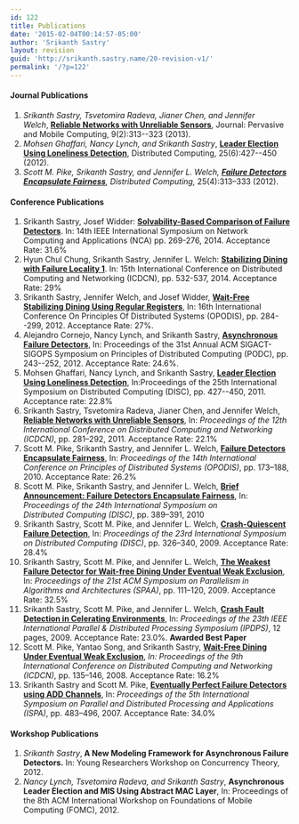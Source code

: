 ```yaml
---
id: 122
title: Publications
date: '2015-02-04T00:14:57-05:00'
author: 'Srikanth Sastry'
layout: revision
guid: 'http://srikanth.sastry.name/20-revision-v1/'
permalink: '/?p=122'
---
```


<h4>Journal Publications</h4>
<ol>
	<li><em>Srikanth Sastry, Tsvetomira Radeva, Jianer Chen, and Jennifer Welch</em>, <a href="/documents/research/journal/wsnConnectivity.pdf"><strong>Reliable Networks with Unreliable Sensors</strong></a>, Journal: Pervasive and Mobile Computing, 9(2):313--323 (2013).</li>
	<li><em>Mohsen Ghaffari, Nancy Lynch, and Srikanth Sastry</em>, <a href="http://hdl.handle.net/1721.1/66224"><strong>Leader Election Using Loneliness Detection</strong></a>, Distributed Computing, 25(6):427--450 (2012).</li>
	<li><em id="__mceDel">Scott M. Pike, Srikanth Sastry, and Jennifer L. Welch, <a title="Failure Detectors Encapsulate Fairness" href="documents/research/journal/FD_encapsulate_fairness_preprint.pdf"><strong>Failure Detectors Encapsulate Fairness</strong></a>, Distributed Computing,</em> 25(4):313–333 (2012).</li>
</ol>
<h4>Conference Publications</h4>
<ol style="list-style-type: decimal;">
	<li>Srikanth Sastry, Josef Widder: <strong><a href="http://arxiv.org/abs/1407.3286" target="_blank">Solvability-Based Comparison of Failure Detectors</a></strong>. In: 14th IEEE International Symposium on Network Computing and Applications (NCA) pp. 269-276, 2014. Acceptance Rate: 31.6%</li>
	<li>Hyun Chul Chung, Srikanth Sastry, Jennifer L. Welch: <a href="document/research/icdcn2014_fl1ssdining.pdf" target="_blank"><strong>Stabilizing Dining with Failure Locality 1</strong></a>. In: 15th International Conference on Distributed Computing and Networking (ICDCN), pp. 532-537, 2014. Acceptance Rate: 29%</li>
	<li>Srikanth Sastry, Jennifer Welch, and Josef Widder, <a href="/documents/research/opodis2012.pdf"><strong>Wait-Free Stabilizing Dining Using Regular Registers</strong></a>, In: 16th International Conference On Principles Of Distributed Systems (OPODIS), pp. 284--299, 2012. Acceptance Rate: 27%.</li>
	<li>Alejandro Cornejo, Nancy Lynch, and Srikanth Sastry, <a href="documents/research/AFD-podc2012.pdf"><strong>Asynchronous Failure Detectors</strong></a>, In: Proceedings of the 31st Annual ACM SIGACT-SIGOPS Symposium on Principles of Distributed Computing (PODC), pp. 243--252, 2012. Acceptance Rate: 24.6%.</li>
	<li>Mohsen Ghaffari, Nancy Lynch, and Srikanth Sastry, <a href="http://hdl.handle.net/1721.1/66224"><strong>Leader Election Using Loneliness Detection</strong></a>, In:Proceedings of the 25th International Symposium on Distributed Computing (DISC), pp. 427--450, 2011. Acceptance rate: 22.8%</li>
	<li>Srikanth Sastry, Tsvetomira Radeva, Jianer Chen, and Jennifer Welch,<a href="documents/research/icdcn2011.pdf"> <strong>Reliable Networks with Unreliable Sensors</strong></a>, In: <em>Proceedings of the 12th International Conference on Distributed Computing and Networking (ICDCN)</em>, pp. 281–292, 2011. Acceptance Rate: 22.1%</li>
	<li>Scott M. Pike, Srikanth Sastry, and Jennifer L. Welch, <a href="documents/research/opodis2010.pdf"><strong>Failure Detectors Encapsulate Fairness</strong></a>, In: <em>Proceedings of the 14th International Conference on Principles of Distributed Systems (OPODIS)</em>, pp. 173–188, 2010. Acceptance Rate: 26.2%</li>
	<li>Scott M. Pike, Srikanth Sastry, and Jennifer L. Welch, <a href="documents/research/FD_fairness_ba.pdf"><strong>Brief Announcement: Failure Detectors Encapsulate Fairness</strong></a>, In: <em>Proceedings of the 24th International Symposium on Distributed Computing (DISC)</em>, pp. 389–391, 2010</li>
	<li>Srikanth Sastry, Scott M. Pike, and Jennifer L. Welch, <a href="documents/research/CQ-DISC09.pdf"><strong>Crash-Quiescent Failure Detection</strong></a>, In: <em>Proceedings of the 23rd International Symposium on Distributed Computing (DISC)</em>, pp. 326–340, 2009. Acceptance Rate: 28.4%</li>
	<li>Srikanth Sastry, Scott M. Pike, and Jennifer L. Welch, <a href="documents/research/spaa09.pdf"><strong>The Weakest Failure Detector for Wait-free Dining Under Eventual Weak Exclusion</strong></a>, In: <em>Proceedings of the 21st ACM Symposium on Parallelism in Algorithms and Architectures (SPAA)</em>, pp. 111–120, 2009. Acceptance Rate: 32.5%</li>
	<li>Srikanth Sastry, Scott M. Pike, and Jennifer L. Welch, <a href="documents/research/bichronalDP.pdf"><strong>Crash Fault Detection in Celerating Environments</strong></a>, In:<em> Proceedings of the 23th IEEE International Parallel &amp; Distributed Processing Symposium (IPDPS)</em>, 12 pages, 2009. Acceptance Rate: 23.0%. <strong>Awarded Best Paper</strong></li>
	<li>Scott M. Pike, Yantao Song, and Srikanth Sastry, <a href="documents/research/ICDCN-2007.pdf"><strong>Wait-Free Dining Under Eventual Weak Exclusion</strong></a>, <em>In: Proceedings of the 9th International Conference on Distributed Computing and Networking (ICDCN)</em>, pp. 135–146, 2008. Acceptance Rate: 16.2%</li>
	<li>Srikanth Sastry and Scott M. Pike, <a href="documents/research/add.pdf"><strong>Eventually Perfect Failure Detectors using ADD Channels</strong></a>, In:<em> Proceedings of the 5th International Symposium on Parallel and Distributed Processing and Applications (ISPA)</em>, pp. 483–496, 2007. Acceptance Rate: 34.0%</li>
</ol>
<h4>Workshop Publications</h4>
<ol>
	<li><em>Srikanth Sastry</em>,<strong> A New Modeling Framework for Asynchronous Failure Detectors.</strong> In: Young Researchers Workshop on Concurrency Theory, 2012.</li>
	<li><em>Nancy Lynch, Tsvetomira Radeva, and Srikanth Sastry</em>, <strong>Asynchronous Leader Election and MIS Using Abstract MAC Layer</strong>, In: Proceedings of the 8th ACM International Workshop on Foundations of Mobile Computing (FOMC), 2012.</li>
</ol>